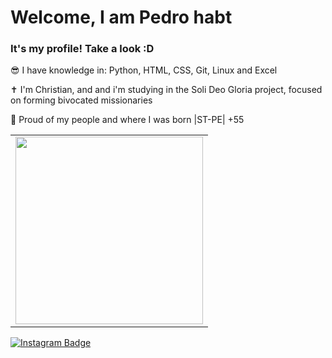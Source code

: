 <h1> Welcome, I am Pedro habt </h1>
<h3> It's my profile! Take a look :D</h3>

<P>😎 I have knowledge in: Python, HTML, CSS, Git, Linux and Excel</P> 
<p>✝️ I'm Christian, and and i'm studying in the Soli Deo Gloria project, focused on forming bivocated missionaries</p>
<p>🌵 Proud of my people and where I was born |ST-PE| +55</p>



<table border="0" cellspacing="0" cellpadding="0" style="width: 100%;">
  <tr>
    <td style="text-align: right;">
      <img width="300" src="https://i.pinimg.com/736x/c8/27/78/c8277817e7bcccc82c0668de99314784.jpg" />
    </td>
  </tr>
</table>



    
[![Instagram Badge](https://img.shields.io/badge/Instagram-E4405F?style=for-the-badge&logo=instagram&logoColor=white)](https://www.instagram.com/pdr_torres/)

<!--
**pdrhabt/pdrhabt** is a ✨ _special_ ✨ repository because its `README.md` (this file) appears on your GitHub profile.

Here are some ideas to get you started:

- 🔭 I’m currently working on ...
- 🌱 I’m currently learning ...
- 👯 I’m looking to collaborate on ...
- 🤔 I’m looking for help with ...
- 💬 Ask me about ...
- 📫 How to reach me: ...
- 😄 Pronouns: ...
- ⚡ Fun fact: ...
-->

